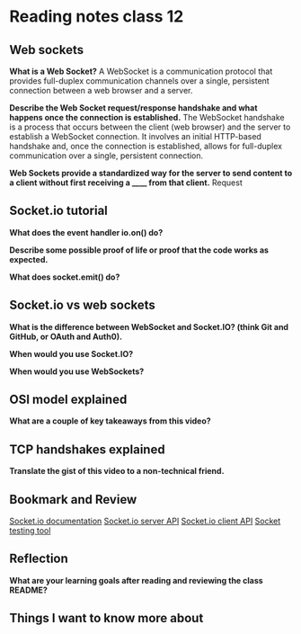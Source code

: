 # Reading notes class 12

## Web sockets

**What is a Web Socket?**
A WebSocket is a communication protocol that provides full-duplex communication channels over a single, persistent connection between a web browser and a server.

**Describe the Web Socket request/response handshake and what happens once the connection is established.**
The WebSocket handshake is a process that occurs between the client (web browser) and the server to establish a WebSocket connection. It involves an initial HTTP-based handshake and, once the connection is established, allows for full-duplex communication over a single, persistent connection.

**Web Sockets provide a standardized way for the server to send content to a client without first receiving a ____ from that client.**
Request

## Socket.io tutorial

**What does the event handler io.on() do?**

**Describe some possible proof of life or proof that the code works as expected.**

**What does socket.emit() do?**

## Socket.io vs web sockets

**What is the difference between WebSocket and Socket.IO? (think Git and GitHub, or OAuth and Auth0).**

**When would you use Socket.IO?**

**When would you use WebSockets?**

## OSI model explained

**What are a couple of key takeaways from this video?**

## TCP handshakes explained

**Translate the gist of this video to a non-technical friend.**

## Bookmark and Review

[Socket.io documentation](https://socket.io/docs/v4/)
[Socket.io server API](https://socket.io/docs/v4/server-api)
[Socket.io client API](https://socket.io/docs/v4/client-api)
[Socket testing tool](https://amritb.github.io/socketio-client-tool/)

## Reflection

**What are your learning goals after reading and reviewing the class README?**

## Things I want to know more about
